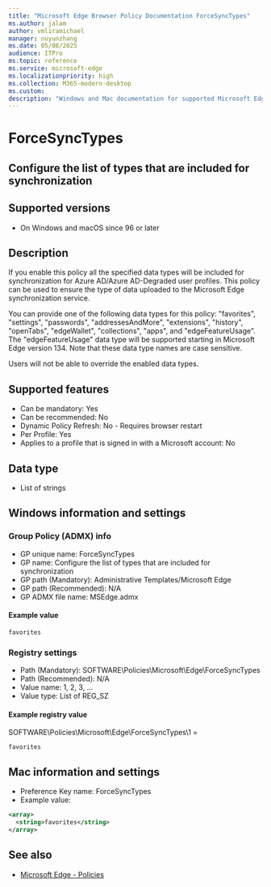 ```yaml
---
title: "Microsoft Edge Browser Policy Documentation ForceSyncTypes"
ms.author: jalam
author: vmliramichael
manager: nuyunzhang
ms.date: 05/08/2025
audience: ITPro
ms.topic: reference
ms.service: microsoft-edge
ms.localizationpriority: high
ms.collection: M365-modern-desktop
ms.custom:
description: "Windows and Mac documentation for supported Microsoft Edge Browser policy: Configure the list of types that are included for synchronization"
---
```


<!--THIS FILE IS AUTOMATICALLY GENERATED. MANUAL CHANGES WILL BE OVERWRITTEN.-->
<!--Please contact the Microsoft Edge Manageability team with any questions.-->

# ForceSyncTypes

## Configure the list of types that are included for synchronization


## Supported versions

- On Windows and macOS since 96 or later

## Description

If you enable this policy all the specified data types will be included for synchronization for Azure AD/Azure AD-Degraded user profiles. This policy can be used to ensure the type of data uploaded to the Microsoft Edge synchronization service.

You can provide one of the following data types for this policy: "favorites", "settings", "passwords", "addressesAndMore", "extensions", "history", "openTabs", "edgeWallet", "collections", "apps", and "edgeFeatureUsage". The "edgeFeatureUsage" data type will be supported starting in Microsoft Edge version 134. Note that these data type names are case sensitive.

Users will not be able to override the enabled data types.

## Supported features

- Can be mandatory: Yes
- Can be recommended: No
- Dynamic Policy Refresh: No - Requires browser restart
- Per Profile: Yes
- Applies to a profile that is signed in with a Microsoft account: No

## Data type

- List of strings

## Windows information and settings

### Group Policy (ADMX) info

- GP unique name: ForceSyncTypes
- GP name: Configure the list of types that are included for synchronization
- GP path (Mandatory): Administrative Templates/Microsoft Edge
- GP path (Recommended): N/A
- GP ADMX file name: MSEdge.admx

#### Example value

```
favorites
```

### Registry settings

- Path (Mandatory): SOFTWARE\Policies\Microsoft\Edge\ForceSyncTypes
- Path (Recommended): N/A
- Value name: 1, 2, 3, ...
- Value type: List of REG_SZ

#### Example registry value

SOFTWARE\Policies\Microsoft\Edge\ForceSyncTypes\1 =
```
favorites
```




## Mac information and settings

- Preference Key name: ForceSyncTypes
- Example value:

```xml
<array>
  <string>favorites</string>
</array>
```

## See also
- [Microsoft Edge - Policies](../microsoft-edge-policies.md)
